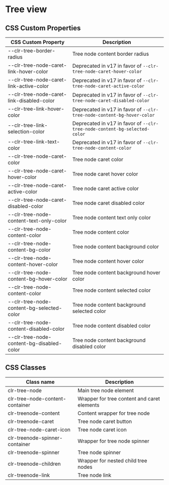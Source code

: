 # Tree view

## CSS Custom Properties

| CSS Custom Property                       | Description                                                               |
| ----------------------------------------- | ------------------------------------------------------------------------- |
| --clr-tree-border-radius                  | Tree node content border radius                                           |
| --clr-tree-node-caret-link-hover-color    | Deprecated in v17 in favor of `--clr-tree-node-caret-hover-color`         |
| --clr-tree-node-caret-link-active-color   | Deprecated in v17 in favor of `--clr-tree-node-caret-active-color`        |
| --clr-tree-node-caret-link-disabled-color | Deprecated in v17 in favor of `--clr-tree-node-caret-disabled-color`      |
| --clr-tree-link-hover-color               | Deprecated in v17 in favor of `--clr-tree-node-content-bg-hover-color`    |
| --clr-tree-link-selection-color           | Deprecated in v17 in favor of `--clr-tree-node-content-bg-selected-color` |
| --clr-tree-link-text-color                | Deprecated in v17 in favor of `--clr-tree-node-content-color`             |
| --clr-tree-node-caret-color               | Tree node caret color                                                     |
| --clr-tree-node-caret-hover-color         | Tree node caret hover color                                               |
| --clr-tree-node-caret-active-color        | Tree node caret active color                                              |
| --clr-tree-node-caret-disabled-color      | Tree node caret disabled color                                            |
| --clr-tree-node-content-text-only-color   | Tree node content text only color                                         |
| --clr-tree-node-content-color             | Tree node content color                                                   |
| --clr-tree-node-content-bg-color          | Tree node content background color                                        |
| --clr-tree-node-content-hover-color       | Tree node content hover color                                             |
| --clr-tree-node-content-bg-hover-color    | Tree node content background hover color                                  |
| --clr-tree-node-content-color             | Tree node content selected color                                          |
| --clr-tree-node-content-bg-selected-color | Tree node content background selected color                               |
| --clr-tree-node-content-disabled-color    | Tree node content disabled color                                          |
| --clr-tree-node-content-bg-disabled-color | Tree node content background disabled color                               |

## CSS Classes

| Class name                      | Description                                 |
| ------------------------------- | ------------------------------------------- |
| clr-tree-node                   | Main tree node element                      |
| clr-tree-node-content-container | Wrapper for tree content and caret elements |
| clr-treenode-content            | Content wrapper for tree node               |
| clr-treenode-caret              | Tree node caret button                      |
| clr-tree-node-caret-icon        | Tree node caret icon                        |
| clr-treenode-spinner-container  | Wrapper for tree node spinner               |
| clr-treenode-spinner            | Tree node spinner                           |
| clr-treenode-children           | Wrapper for nested child tree nodes         |
| clr-treenode-link               | Tree node link                              |
